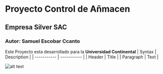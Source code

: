 # Proyecto Control de Añmacen
## Empresa Silver SAC
### Autor: Samuel Escobar Ccanto
Este Proyecto esta desarrollado para la **Universidad Continental**
	| Syntax | Description |
| ----------- | ----------- |
| Header | Title |
| Paragraph | Text |

![alt text](image.jpg)

